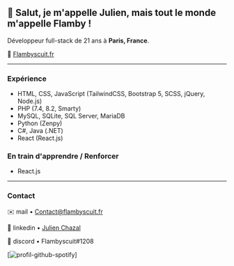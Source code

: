 ## 👋 **Salut, je m'appelle Julien, mais tout le monde m'appelle Flamby !**

Développeur full-stack de 21 ans à **Paris, France**.

🍮 [Flambyscuit.fr](https://www.flambyscuit.fr)

---

### Expérience

- HTML, CSS, JavaScript (TailwindCSS, Bootstrap 5, SCSS, jQuery, Node.js)
- PHP (7.4, 8.2, Smarty)
- MySQL, SQLite, SQL Server, MariaDB
- Python (Zenpy)
- C#, Java (.NET)
- React (React.js)

### En train d'apprendre / Renforcer
- React.js
---

### Contact

✉️ mail • [Contact@flambyscuit.fr](mailto:contact@flambyscuit.fr)

🔗 linkedin • [Julien Chazal](https://www.linkedin.com/in/julien-chazal/)

💬 discord • Flambyscuit#1208

[![profil-github-spotify](https://spotify-github-profile.vercel.app/api/view?uid=kaeggame&cover_image=false&theme=default&show_offline=false&background_color=121212&interchange=false)]
